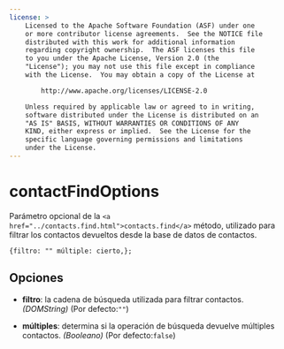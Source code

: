 ```yaml
---
license: >
    Licensed to the Apache Software Foundation (ASF) under one
    or more contributor license agreements.  See the NOTICE file
    distributed with this work for additional information
    regarding copyright ownership.  The ASF licenses this file
    to you under the Apache License, Version 2.0 (the
    "License"); you may not use this file except in compliance
    with the License.  You may obtain a copy of the License at

        http://www.apache.org/licenses/LICENSE-2.0

    Unless required by applicable law or agreed to in writing,
    software distributed under the License is distributed on an
    "AS IS" BASIS, WITHOUT WARRANTIES OR CONDITIONS OF ANY
    KIND, either express or implied.  See the License for the
    specific language governing permissions and limitations
    under the License.
---
```


# contactFindOptions

Parámetro opcional de la `<a href="../contacts.find.html">contacts.find</a>` método, utilizado para filtrar los contactos devueltos desde la base de datos de contactos.

    {filtro: "" múltiple: cierto,};
    

## Opciones

*   **filtro**: la cadena de búsqueda utilizada para filtrar contactos. *(DOMString)* (Por defecto:`""`)

*   **múltiples**: determina si la operación de búsqueda devuelve múltiples contactos. *(Booleano)* (Por defecto:`false`)